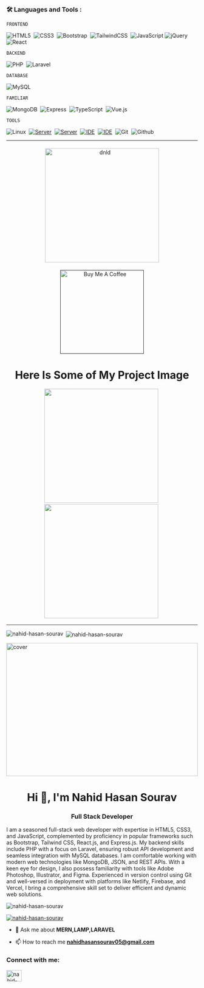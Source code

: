 ### :hammer_and_wrench: Languages and Tools :
<div>

  `FRONTEND`
 
<img alt="HTML5" src="https://img.shields.io/badge/html5-%23E34F26.svg?style=for-the-badge&logo=html5&logoColor=white" title="HTML5"/>&nbsp;
<img alt="CSS3" src="https://img.shields.io/badge/css3-%231572B6.svg?style=for-the-badge&logo=css3&logoColor=white" title="CSS3"/>&nbsp;
<img alt="Bootstrap" src="https://img.shields.io/badge/bootstrap-%23563D7C.svg?style=for-the-badge&logo=bootstrap&logoColor=white" title="BOOTSTARP"/>&nbsp;
<img alt="TailwindCSS" src="https://img.shields.io/badge/tailwindcss-%2338B2AC.svg?style=for-the-badge&logo=tailwind-css&logoColor=white"  title="Tailwind Css"/>&nbsp;
<img alt="JavaScript" src="https://img.shields.io/badge/javascript-%23323330.svg?style=for-the-badge&logo=javascript&logoColor=%23F7DF1E" title="JavaScript"/>
<img src="https://img.shields.io/badge/jQuery-0769AD.svg?style=for-the-badge&logo=jQuery&logoColor=white" title="jQuery" alt="jQuery"/>&nbsp;
<img alt="React" src="https://img.shields.io/badge/react-%2320232a.svg?style=for-the-badge&logo=react&logoColor=%2361DAFB" title="React"/>&nbsp;

  `BACKEND`
 
<img alt="PHP" src="https://img.shields.io/badge/php-%23777BB4.svg?style=for-the-badge&logo=php&logoColor=white" title="PHP"/>&nbsp;
<img alt="Laravel" src="https://img.shields.io/badge/laravel-%23FF2D20.svg?style=for-the-badge&logo=laravel&logoColor=white" title="LARAVEL"/>&nbsp;

  `DATABASE`
 
<img alt="MySQL" src="https://img.shields.io/badge/mysql-%2300f.svg?style=for-the-badge&logo=mysql&logoColor=white" title="MY SQL"/>&nbsp;
 
`FAMILIAR `

<img alt="MongoDB" src ="https://img.shields.io/badge/MongoDB-%234ea94b.svg?style=for-the-badge&logo=mongodb&logoColor=white" title="Mongo DB"/>&nbsp;
<img src="https://img.shields.io/badge/Express-000000.svg?style=for-the-badge&logo=Express&logoColor=white" title="Express" alt="Express"/>&nbsp;
<img alt="TypeScript" src="https://img.shields.io/badge/typescript-%23007ACC.svg?style=for-the-badge&logo=typescript&logoColor=white"/>&nbsp;
<img alt="Vue.js" src="https://img.shields.io/badge/vuejs-%2335495e.svg?style=for-the-badge&logo=vue-dot-js&logoColor=%234FC08D"/>&nbsp;
   
  `TOOLS`
 
  <img alt="Linux" src="https://img.shields.io/badge/Linux-FCC624?style=for-the-badge&logo=linux&logoColor=black">&nbsp;
  [![Server](https://img.shields.io/badge/Server-Laragon-ff69b4?logo=laragon)](https://laragon.org/)&nbsp;
  [![Server](https://img.shields.io/badge/Server-XAMPP-blue?logo=xampp)](https://www.apachefriends.org/index.html)&nbsp;
  [![IDE](https://img.shields.io/badge/IDE-PHPStorm-blue?logo=phpstorm)](https://www.jetbrains.com/phpstorm/)&nbsp;
  [![IDE](https://img.shields.io/badge/IDE-Visual%20Studio%20Code-blue?logo=visual-studio-code)](https://code.visualstudio.com/)&nbsp;
  <img src="https://img.shields.io/badge/Git-F05032.svg?style=for-the-badge&logo=Git&logoColor=white" title="Git" alt="Git" />&nbsp;
  <img src="https://img.shields.io/badge/GitHub-181717.svg?style=for-the-badge&logo=GitHub&logoColor=white" title="Github" alt="Github" />&nbsp;
 

</div>
<hr>

<div style="text-align: center;>
<a href="https://drive.google.com/file/d/1i-h1LbFfnMgMk3GhFGzP2ipwkGU4JnxL/view?usp=share_link" style="text-decoration: none"  target="_blank">
 <img src="https://i.ibb.co/SrqYy2L/btn.png" style="display:block;margin-top:20px;margin-left:auto;margin-right:auto;width:300px;max-width:80%;height:auto;" alt="dnld" border="0">
  </a> <a href="" target="" style="text-decoration: none"><img src="https://miro.medium.com/v2/resize:fit:1400/1*VJdus0nKuy1uNoByh5BN3w.png" alt="Buy Me A Coffee" style="display:block;margin-top:20px;margin-left:auto;margin-right:auto;width:220px;max-width:80%;height:auto;" ></a>
  <h1>Here Is Some of My Project Image</h1>
  <div>
	<div>
  	<img src="https://i.ibb.co/HnF8N28/work-sample.jpg" width="300px" height="300px">&nbsp;
  	<img src="https://i.ibb.co/4JFxyHz/mrCafe.png" width="300px" height="300px">&nbsp;
	</div>
  </div>
</div>

<hr>

<p><img align="left" src="https://github-readme-stats.vercel.app/api/top-langs?username=nahid-hasan-sourav&show_icons=true&locale=en&layout=compact" alt="nahid-hasan-sourav" /></p>

<p>&nbsp;<img align="center" src="https://github-readme-stats.vercel.app/api?username=nahid-hasan-sourav&show_icons=true&locale=en" alt="nahid-hasan-sourav" /></p>



<div style="position: relative;">
  <img alt="cover" src="https://drive.google.com/uc?id=1OfI9e5tcAgGPpoJMqgRQqQnGIvINl_bW" style="width: 100%; height: 350px; object-fit: cover;">
<!--   <h1 style="position: absolute; top: 50%; left: 50%; transform: translate(-50%, -50%); color: white; font-size: 3em; text-shadow: 2px 2px 4px rgba(0, 0, 0, 0.5);">Hi 👋, I'm Nahid Hasan Sourav</h1> -->
</div>


<h1 align="center">Hi 👋, I'm Nahid Hasan Sourav</h1>
<h3 align="center">Full Stack Developer</h3>
<p>I am a seasoned full-stack web developer with expertise in HTML5, CSS3, and JavaScript, complemented by proficiency in popular frameworks such as Bootstrap, Tailwind CSS, React.js, and Express.js. My backend skills include PHP with a focus on Laravel, ensuring robust API development and seamless integration with MySQL databases. I am comfortable working with modern web technologies like MongoDB, JSON, and REST APIs. With a keen eye for design, I also possess familiarity with tools like Adobe Photoshop, Illustrator, and Figma. Experienced in version control using Git and well-versed in deployment with platforms like Netlify, Firebase, and Vercel, I bring a comprehensive skill set to deliver efficient and dynamic web solutions.</p>
<!-- <img align="right" alt="coding" width="400" src="https://cdn1.vectorstock.com/i/1000x1000/47/90/cartoon-programmer-writes-code-workspace-concept-vector-20874790.jpg](https://designtemlate.s3.us-west-1.wasabisys.com/tue-jan-10-2023-4-03-pm51985.webp"> -->


<p align="left"> <img src="https://komarev.com/ghpvc/?username=nahid-hasan-sourav&label=Profile%20views&color=0e75b6&style=flat" alt="nahid-hasan-sourav" /> </p>

<p align="left"> <a href="https://github.com/ryo-ma/github-profile-trophy"><img src="https://github-profile-trophy.vercel.app/?username=nahid-hasan-sourav" alt="nahid-hasan-sourav" /></a> </p>

- 💬 Ask me about **MERN,LAMP,LARAVEL**

- 📫 How to reach me **nahidhasansourav05@gmail.com**

<h3 align="left">Connect with me:</h3>
<p align="left">
<a href="https://linkedin.com/in/nahid-hasan-sourav" target="blank"><img align="center" src="https://raw.githubusercontent.com/rahuldkjain/github-profile-readme-generator/master/src/images/icons/Social/linked-in-alt.svg" alt="nahid-hasan-sourav" height="30" width="40" /></a>
</p>

